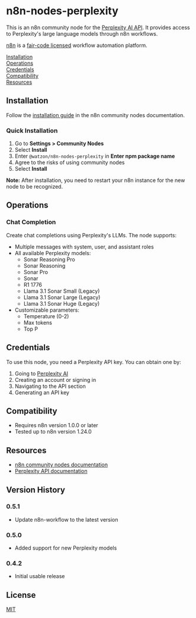 # n8n-nodes-perplexity

This is an n8n community node for the [Perplexity AI API](https://docs.perplexity.ai/). It provides access to Perplexity's large language models through n8n workflows.

[n8n](https://n8n.io/) is a [fair-code licensed](https://docs.n8n.io/reference/license/) workflow automation platform.

[Installation](#installation)  
[Operations](#operations)  
[Credentials](#credentials)  
[Compatibility](#compatibility)  
[Resources](#resources)  

## Installation

Follow the [installation guide](https://docs.n8n.io/integrations/community-nodes/installation/) in the n8n community nodes documentation.

### Quick Installation

1. Go to **Settings > Community Nodes**
2. Select **Install**
3. Enter `@watzon/n8n-nodes-perplexity` in **Enter npm package name**
4. Agree to the risks of using community nodes
5. Select **Install**

**Note:** After installation, you need to restart your n8n instance for the new node to be recognized.

## Operations

### Chat Completion

Create chat completions using Perplexity's LLMs. The node supports:

- Multiple messages with system, user, and assistant roles
- All available Perplexity models:
  - Sonar Reasoning Pro
  - Sonar Reasoning
  - Sonar Pro
  - Sonar
  - R1 1776
  - Llama 3.1 Sonar Small (Legacy)
  - Llama 3.1 Sonar Large (Legacy)
  - Llama 3.1 Sonar Huge (Legacy)
- Customizable parameters:
  - Temperature (0-2)
  - Max tokens
  - Top P

## Credentials

To use this node, you need a Perplexity API key. You can obtain one by:

1. Going to [Perplexity AI](https://www.perplexity.ai/)
2. Creating an account or signing in
3. Navigating to the API section
4. Generating an API key

## Compatibility

- Requires n8n version 1.0.0 or later
- Tested up to n8n version 1.24.0

## Resources

- [n8n community nodes documentation](https://docs.n8n.io/integrations/community-nodes/)
- [Perplexity API documentation](https://docs.perplexity.ai/)

## Version History

### 0.5.1

- Update n8n-workflow to the latest version

### 0.5.0

- Added support for new Perplexity models

### 0.4.2

- Initial usable release

## License

[MIT](LICENSE.md)
